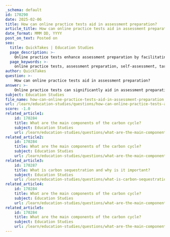 ```yaml
---
_schema: default
id: 170290
date: 2025-02-06
title: How can online practice tests aid in assessment preparation?
article_title: How can online practice tests aid in assessment preparation?
date_format: MMM DD, YYYY
post_on_text: Posted on
seo:
  title: QuickTakes | Education Studies
  page_description: >-
    Online practice tests enhance assessment preparation by facilitating self-assessment, guiding study focus, familiarizing students with test formats, and promoting active engagement. They also help develop time management skills and provide immediate feedback, motivating students to study effectively.
  page_keywords: >-
    online practice tests, assessment preparation, self-assessment, targeted study focus, test format familiarization, active engagement, time management, feedback, motivation, learning retention
author: QuickTakes
question: >-
    How can online practice tests aid in assessment preparation?
answer: >-
    Online practice tests can significantly aid in assessment preparation through several key mechanisms:\n\n1. **Self-Assessment**: Practice tests allow students to gauge their understanding of the material. By simulating the test environment, students can identify which concepts they have mastered and which areas require further review. This self-assessment is crucial for effective study planning.\n\n2. **Targeted Study Focus**: The results from practice tests can guide students in focusing their study efforts. For instance, if a student consistently struggles with questions related to a specific topic, they can prioritize reviewing that material, ensuring a more efficient use of their study time.\n\n3. **Familiarization with Test Format**: Taking practice tests helps students become familiar with the format and types of questions they will encounter in the actual assessment. This familiarity can reduce anxiety and improve performance on test day.\n\n4. **Active Engagement**: Engaging with practice tests encourages active learning. Instead of passively reading or reviewing notes, students are required to recall information and apply their knowledge, which enhances retention and understanding.\n\n5. **Time Management Skills**: Online practice tests often have time limits, which can help students develop their time management skills. Learning to pace themselves during practice tests prepares them for the timing constraints of actual assessments.\n\n6. **Feedback and Reflection**: Many online practice tests provide immediate feedback on performance, allowing students to reflect on their answers. This feedback loop is essential for understanding mistakes and reinforcing learning.\n\n7. **Motivation and Accountability**: The act of taking practice tests can motivate students to study more diligently. Knowing that they will be assessed can create a sense of accountability, prompting them to engage more deeply with the material.\n\nIn summary, online practice tests serve as a multifaceted tool in assessment preparation, enhancing self-awareness, guiding study focus, familiarizing students with test formats, and promoting active engagement with the learning material. By incorporating these tests into their study routines, students can improve their understanding of key concepts, such as those related to the carbon cycle, and ultimately perform better in their assessments.
subject: Education Studies
file_name: how-can-online-practice-tests-aid-in-assessment-preparation.md
url: /learn/education-studies/questions/how-can-online-practice-tests-aid-in-assessment-preparation
score: -1.0
related_article1:
    id: 170284
    title: What are the main components of the carbon cycle?
    subject: Education Studies
    url: /learn/education-studies/questions/what-are-the-main-components-of-the-carbon-cycle
related_article2:
    id: 170284
    title: What are the main components of the carbon cycle?
    subject: Education Studies
    url: /learn/education-studies/questions/what-are-the-main-components-of-the-carbon-cycle
related_article3:
    id: 170287
    title: What is carbon sequestration and why is it important?
    subject: Education Studies
    url: /learn/education-studies/questions/what-is-carbon-sequestration-and-why-is-it-important
related_article4:
    id: 170284
    title: What are the main components of the carbon cycle?
    subject: Education Studies
    url: /learn/education-studies/questions/what-are-the-main-components-of-the-carbon-cycle
related_article5:
    id: 170284
    title: What are the main components of the carbon cycle?
    subject: Education Studies
    url: /learn/education-studies/questions/what-are-the-main-components-of-the-carbon-cycle
---
```


&nbsp;